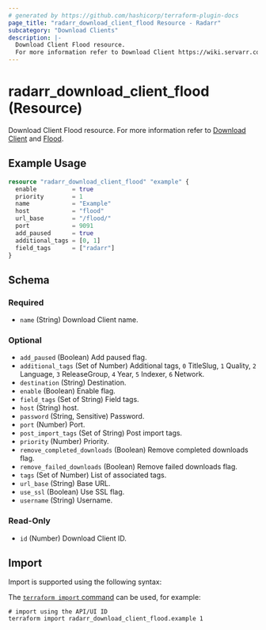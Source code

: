 ```yaml
---
# generated by https://github.com/hashicorp/terraform-plugin-docs
page_title: "radarr_download_client_flood Resource - Radarr"
subcategory: "Download Clients"
description: |-
  Download Client Flood resource.
  For more information refer to Download Client https://wiki.servarr.com/radarr/settings#download-clients and Flood https://wiki.servarr.com/radarr/supported#flood.
---
```


# radarr_download_client_flood (Resource)

<!-- subcategory:Download Clients -->
Download Client Flood resource.
For more information refer to [Download Client](https://wiki.servarr.com/radarr/settings#download-clients) and [Flood](https://wiki.servarr.com/radarr/supported#flood).

## Example Usage

```terraform
resource "radarr_download_client_flood" "example" {
  enable          = true
  priority        = 1
  name            = "Example"
  host            = "flood"
  url_base        = "/flood/"
  port            = 9091
  add_paused      = true
  additional_tags = [0, 1]
  field_tags      = ["radarr"]
}
```

<!-- schema generated by tfplugindocs -->
## Schema

### Required

- `name` (String) Download Client name.

### Optional

- `add_paused` (Boolean) Add paused flag.
- `additional_tags` (Set of Number) Additional tags, `0` TitleSlug, `1` Quality, `2` Language, `3` ReleaseGroup, `4` Year, `5` Indexer, `6` Network.
- `destination` (String) Destination.
- `enable` (Boolean) Enable flag.
- `field_tags` (Set of String) Field tags.
- `host` (String) host.
- `password` (String, Sensitive) Password.
- `port` (Number) Port.
- `post_import_tags` (Set of String) Post import tags.
- `priority` (Number) Priority.
- `remove_completed_downloads` (Boolean) Remove completed downloads flag.
- `remove_failed_downloads` (Boolean) Remove failed downloads flag.
- `tags` (Set of Number) List of associated tags.
- `url_base` (String) Base URL.
- `use_ssl` (Boolean) Use SSL flag.
- `username` (String) Username.

### Read-Only

- `id` (Number) Download Client ID.

## Import

Import is supported using the following syntax:

The [`terraform import` command](https://developer.hashicorp.com/terraform/cli/commands/import) can be used, for example:

```shell
# import using the API/UI ID
terraform import radarr_download_client_flood.example 1
```
